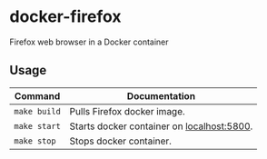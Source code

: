 # docker-firefox
Firefox web browser in a Docker container

## Usage

Command | Documentation
----- | -----
`make build` | Pulls Firefox docker image.
`make start` | Starts docker container on [localhost:5800](http://localhost:5800).
`make stop` | Stops docker container.
